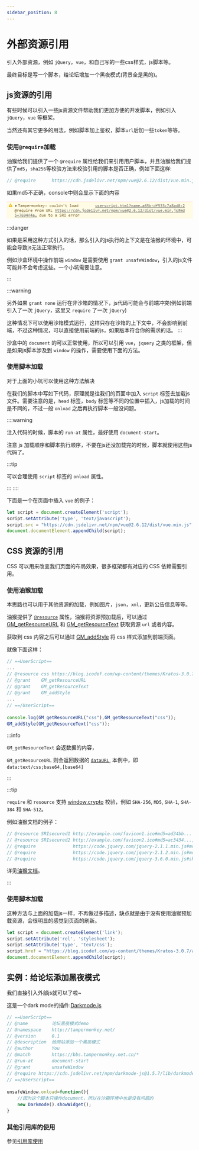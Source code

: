 ```yaml
---
sidebar_position: 8
---
```

# 外部资源引用

引入外部资源，例如 `jQuery`，`vue`，和自己写的一些css样式，js脚本等。

最终目标是写一个脚本，给论坛增加一个黑夜模式(背景全是黑的)。

## js资源的引用

有些时候可以引入一些js资源文件帮助我们更加方便的开发脚本，例如引入 `jQuery`，`vue` 等框架。

当然还有其它更多的用法，例如脚本加上鉴权，脚本`url`后加一些`token`等等。

### 使用`@require`加载

油猴给我们提供了一个 `@require` 属性给我们来引用用户脚本，并且油猴给我们提供了`md5`，`sha256`等校验方法来校验引用的脚本是否正确，例如下面这样:

```js
// @require      https://cdn.jsdelivr.net/npm/vue@2.6.12/dist/vue.min.js#md5=xxxx
```
如果md5不正确，console中则会显示下面的内容

![1](./img/08/1.png)

:::danger

如果是采用这种方式引入的话，那么引入的js执行的上下文是在油猴的环境中，可能会导致js无法正常执行。

例如沙盒环境中操作前端 `window` 是需要使用 `grant unsafeWindow`，引入的js文件可能并不会考虑这些。一个小坑需要注意。

:::

:::warning

另外如果 `grant none` 运行在非沙箱的情况下，js代码可能会与前端冲突(例如前端引入了一次 `jQuery`，这里又 `require` 了一次 `jQuery`)

这种情况下可以使用沙箱模式运行，这样只存在沙箱的上下文中，不会影响到前端，不过这种情况，可以直接使用前端的js，如果版本符合你的需求的话。
:::

沙盒中的 `document` 的可以正常使用，所以可以引用 `vue`，`jquery` 之类的框架，但是如果js脚本涉及到 `window` 的操作，需要使用下面的方法。

### 使用脚本加载

对于上面的小坑可以使用这种方法解决

在我们的脚本中写如下代码，原理就是往我们的页面中加入 `script` 标签去加载js文件。需要注意的是，`head` 标签，`body` 标签等不同的位置中插入，js加载的时间是不同的，不过一般 `onload` 之后再执行脚本一般没问题。

::::warning

注入代码的时候，脚本的 `run-at` 属性，最好使用 `document-start`。

注意 js 加载顺序和脚本执行顺序，不要在js还没加载完的时候，脚本就使用这些js代码了。

:::tip

可以合理使用 `script` 标签的 `onload` 属性。

:::
::::

下面是一个在页面中插入 `vue` 的例子：

```js
let script = document.createElement('script');
script.setAttribute('type', 'text/javascript');
script.src = "https://cdn.jsdelivr.net/npm/vue@2.6.12/dist/vue.min.js";
document.documentElement.appendChild(script);
```

## CSS 资源的引用

CSS 可以用来改变我们页面的布局效果，很多框架都有对应的 CSS 依赖需要引用。

### 使用油猴加载

本思路也可以用于其他资源的加载，例如图片，`json`，`xml`，更新公告信息等等。

油猴提供了 [`@resource`](https://www.tampermonkey.net/documentation.php#_resource) 属性，油猴将资源预加载后，可以通过 [GM_getResourceURL](https://www.tampermonkey.net/documentation.php#GM_getResourceURL) 和 [GM_getResourceText](https://www.tampermonkey.net/documentation.php#GM_getResourceText) 获取资源 `url` 或者内容。

获取到 css 内容之后可以通过 [GM_addStyle](https://www.tampermonkey.net/documentation.php#GM_addStyle) 将 css 样式添加到前端页面。

就像下面这样：

```js
// ==UserScript==
...
// @resource css https://blog.icodef.com/wp-content/themes/Kratos-3.0.7/assets/css/kratos.min.css?ver=3.2.4
// @grant    GM_getResourceURL
// @grant    GM_getResourceText
// @grant    GM_addStyle
...
// ==/UserScript==

console.log(GM_getResourceURL("css"),GM_getResourceText("css"));
GM_addStyle(GM_getResourceText("css"));
```

:::info

`GM_getResourceText` 会返数据的内容，

`GM_getResourceURL` 则会返回数据的 [`dataURL`](https://developer.mozilla.org/zh-CN/docs/Web/HTTP/Basics_of_HTTP/Data_URLs), 本例中，即 `data:text/css;base64,[base64]` 

:::


:::tip

`require` 和 `resource` 支持 [window.crypto](https://developer.mozilla.org/en-US/docs/Web/API/Crypto) 校验，例如 `SHA-256`, `MD5`, `SHA-1`, `SHA-384` 和 `SHA-512`。

例如油猴文档的例子：

```js
// @resource SRIsecured1 http://example.com/favicon1.ico#md5=ad34bb...
// @resource SRIsecured2 http://example.com/favicon2.ico#md5=ac3434...,sha256=23fd34...
// @require              https://code.jquery.com/jquery-2.1.1.min.js#md5=45eef...
// @require              https://code.jquery.com/jquery-2.1.2.min.js#md5-ac56d...,sha256-6e789...
// @require              https://code.jquery.com/jquery-3.6.0.min.js#sha256-/xUj+3OJU...ogEvDej/m4=
```


详见[油猴文档](https://www.tampermonkey.net/documentation.php#api:Subresource_Integrity)。

:::

### 使用脚本加载

这种方法与上面的加载js一样，不再做过多描述，缺点就是由于没有使用油猴预加载资源，会很明显的感觉到页面的刷新。

```js
let script = document.createElement('link');
script.setAttribute('rel', 'stylesheet');
script.setAttribute('type', 'text/css');
script.href = "https://blog.icodef.com/wp-content/themes/Kratos-3.0.7/assets/css/kratos.min.css?ver=3.2.4";
document.documentElement.appendChild(script);
```

## 实例：给论坛添加黑夜模式

我们直接引入外部js就可以了啦~

这是一个dark mode的插件:[Darkmode.js](https://github.com/sandoche/Darkmode.js)

```js
// ==UserScript==
// @name         论坛黑夜模式demo
// @namespace    http://tampermonkey.net/
// @version      0.1
// @description  给网站添加一个黑夜模式
// @author       You
// @match        https://bbs.tampermonkey.net.cn/*
// @run-at       document-start
// @grant        unsafeWindow
// @require https://cdn.jsdelivr.net/npm/darkmode-js@1.5.7/lib/darkmode-js.min.js
// ==/UserScript==

unsafeWindow.onload=function(){
    //因为这个脚本只操作document，所以在沙箱环境中也是没有问题的
    new Darkmode().showWidget();
}
```

### 其他引用库的使用

参见[引用库使用](/实用知识库/引用库使用)